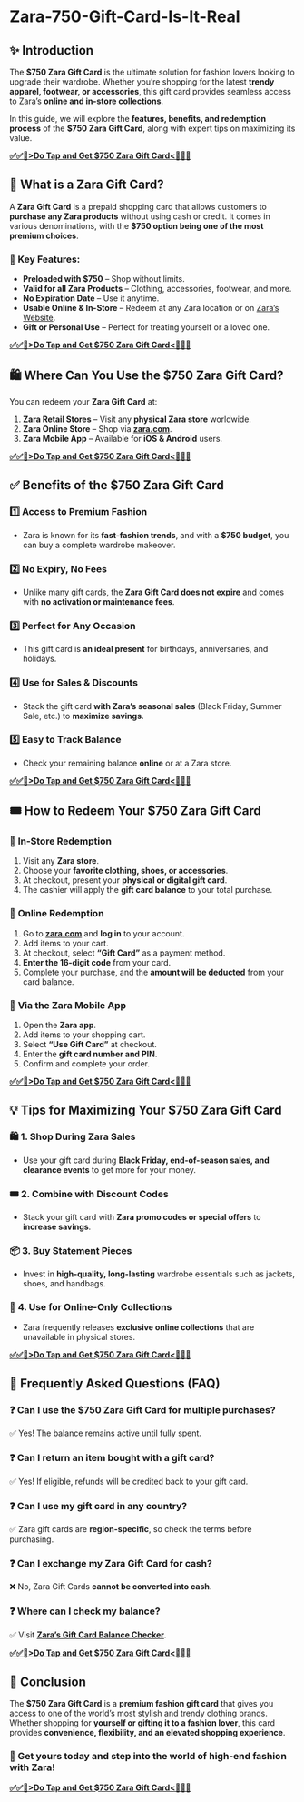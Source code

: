 # Zara-750-Gift-Card-Is-It-Real

## ✨ Introduction

The **$750 Zara Gift Card** is the ultimate solution for fashion lovers looking to upgrade their wardrobe. Whether you’re shopping for the latest **trendy apparel, footwear, or accessories**, this gift card provides seamless access to Zara’s **online and in-store collections**.

In this guide, we will explore the **features, benefits, and redemption process** of the **$750 Zara Gift Card**, along with expert tips on maximizing its value.

**[✅✅🛑>Do Tap and Get $750 Zara Gift Card<🛑✅✅](https://trust.tg24shop.com/750-zara-gift-card/)**

## 🔹 What is a Zara Gift Card?

A **Zara Gift Card** is a prepaid shopping card that allows customers to **purchase any Zara products** without using cash or credit. It comes in various denominations, with the **$750 option being one of the most premium choices**.

### 🔑 Key Features:
- **Preloaded with $750** – Shop without limits.
- **Valid for all Zara Products** – Clothing, accessories, footwear, and more.
- **No Expiration Date** – Use it anytime.
- **Usable Online & In-Store** – Redeem at any Zara location or on [Zara’s Website](https://www.zara.com).
- **Gift or Personal Use** – Perfect for treating yourself or a loved one.

**[✅✅🛑>Do Tap and Get $750 Zara Gift Card<🛑✅✅](https://trust.tg24shop.com/750-zara-gift-card/)**

## 🛍️ Where Can You Use the $750 Zara Gift Card?

You can redeem your **Zara Gift Card** at:
1. **Zara Retail Stores** – Visit any **physical Zara store** worldwide.  
2. **Zara Online Store** – Shop via **[zara.com](https://www.zara.com)**.  
3. **Zara Mobile App** – Available for **iOS & Android** users.  

**[✅✅🛑>Do Tap and Get $750 Zara Gift Card<🛑✅✅](https://trust.tg24shop.com/750-zara-gift-card/)**

## ✅ Benefits of the $750 Zara Gift Card

### 1️⃣ **Access to Premium Fashion**
- Zara is known for its **fast-fashion trends**, and with a **$750 budget**, you can buy a complete wardrobe makeover.

### 2️⃣ **No Expiry, No Fees**
- Unlike many gift cards, the **Zara Gift Card does not expire** and comes with **no activation or maintenance fees**.

### 3️⃣ **Perfect for Any Occasion**
- This gift card is **an ideal present** for birthdays, anniversaries, and holidays.

### 4️⃣ **Use for Sales & Discounts**
- Stack the gift card **with Zara’s seasonal sales** (Black Friday, Summer Sale, etc.) to **maximize savings**.

### 5️⃣ **Easy to Track Balance**
- Check your remaining balance **online** or at a Zara store.

**[✅✅🛑>Do Tap and Get $750 Zara Gift Card<🛑✅✅](https://trust.tg24shop.com/750-zara-gift-card/)**

## 🎟️ How to Redeem Your $750 Zara Gift Card

### 🔹 **In-Store Redemption**
1. Visit any **Zara store**.
2. Choose your **favorite clothing, shoes, or accessories**.
3. At checkout, present your **physical or digital gift card**.
4. The cashier will apply the **gift card balance** to your total purchase.

### 🔹 **Online Redemption**
1. Go to **[zara.com](https://www.zara.com)** and **log in** to your account.
2. Add items to your cart.
3. At checkout, select **“Gift Card”** as a payment method.
4. **Enter the 16-digit code** from your card.
5. Complete your purchase, and the **amount will be deducted** from your card balance.

### 🔹 **Via the Zara Mobile App**
1. Open the **Zara app**.
2. Add items to your shopping cart.
3. Select **“Use Gift Card”** at checkout.
4. Enter the **gift card number and PIN**.
5. Confirm and complete your order.

**[✅✅🛑>Do Tap and Get $750 Zara Gift Card<🛑✅✅](https://trust.tg24shop.com/750-zara-gift-card/)**

## 💡 Tips for Maximizing Your $750 Zara Gift Card

### 🛍️ **1. Shop During Zara Sales**
- Use your gift card during **Black Friday, end-of-season sales, and clearance events** to get more for your money.

### 🎟️ **2. Combine with Discount Codes**
- Stack your gift card with **Zara promo codes or special offers** to **increase savings**.

### 📦 **3. Buy Statement Pieces**
- Invest in **high-quality, long-lasting** wardrobe essentials such as jackets, shoes, and handbags.

### 🔄 **4. Use for Online-Only Collections**
- Zara frequently releases **exclusive online collections** that are unavailable in physical stores.

**[✅✅🛑>Do Tap and Get $750 Zara Gift Card<🛑✅✅](https://trust.tg24shop.com/750-zara-gift-card/)**

## 📌 Frequently Asked Questions (FAQ)

### ❓ **Can I use the $750 Zara Gift Card for multiple purchases?**
✅ Yes! The balance remains active until fully spent.

### ❓ **Can I return an item bought with a gift card?**
✅ Yes! If eligible, refunds will be credited back to your gift card.

### ❓ **Can I use my gift card in any country?**
✅ Zara gift cards are **region-specific**, so check the terms before purchasing.

### ❓ **Can I exchange my Zara Gift Card for cash?**
❌ No, Zara Gift Cards **cannot be converted into cash**.

### ❓ **Where can I check my balance?**
✅ Visit **[Zara’s Gift Card Balance Checker](https://www.zara.com)**.

**[✅✅🛑>Do Tap and Get $750 Zara Gift Card<🛑✅✅](https://trust.tg24shop.com/750-zara-gift-card/)**

## 📢 Conclusion

The **$750 Zara Gift Card** is a **premium fashion gift card** that gives you access to one of the world’s most stylish and trendy clothing brands. Whether shopping for **yourself or gifting it to a fashion lover**, this card provides **convenience, flexibility, and an elevated shopping experience**.

### 🚀 Get yours today and step into the world of high-end fashion with Zara!  


**[✅✅🛑>Do Tap and Get $750 Zara Gift Card<🛑✅✅](https://trust.tg24shop.com/750-zara-gift-card/)**





